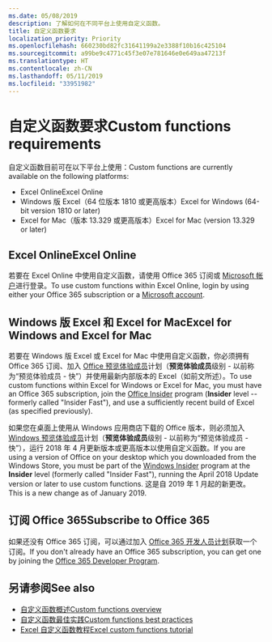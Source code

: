 ```yaml
---
ms.date: 05/08/2019
description: 了解如何在不同平台上使用自定义函数。
title: 自定义函数要求
localization_priority: Priority
ms.openlocfilehash: 660230bd82fc31641199a2e3388f10b16c425104
ms.sourcegitcommit: a99be9c4771c45f3e07e781646e0e649aa47213f
ms.translationtype: HT
ms.contentlocale: zh-CN
ms.lasthandoff: 05/11/2019
ms.locfileid: "33951982"
---
```

# <a name="custom-functions-requirements"></a><span data-ttu-id="261ad-103">自定义函数要求</span><span class="sxs-lookup"><span data-stu-id="261ad-103">Custom functions requirements</span></span>

<span data-ttu-id="261ad-104">自定义函数目前可在以下平台上使用：</span><span class="sxs-lookup"><span data-stu-id="261ad-104">Custom functions are currently available on the following platforms:</span></span>

- <span data-ttu-id="261ad-105">Excel Online</span><span class="sxs-lookup"><span data-stu-id="261ad-105">Excel Online</span></span>
- <span data-ttu-id="261ad-106">Windows 版 Excel（64 位版本 1810 或更高版本）</span><span class="sxs-lookup"><span data-stu-id="261ad-106">Excel for Windows (64-bit version 1810 or later)</span></span>
- <span data-ttu-id="261ad-107">Excel for Mac（版本 13.329 或更高版本）</span><span class="sxs-lookup"><span data-stu-id="261ad-107">Excel for Mac (version 13.329 or later)</span></span>

## <a name="excel-online"></a><span data-ttu-id="261ad-108">Excel Online</span><span class="sxs-lookup"><span data-stu-id="261ad-108">Excel Online</span></span>
<span data-ttu-id="261ad-109">若要在 Excel Online 中使用自定义函数，请使用 Office 365 订阅或 [Microsoft 帐户](https://account.microsoft.com/account)进行登录。</span><span class="sxs-lookup"><span data-stu-id="261ad-109">To use custom functions within Excel Online, login by using either your Office 365 subscription or a [Microsoft account](https://account.microsoft.com/account).</span></span>

## <a name="excel-on-windows-and-excel-for-mac"></a><span data-ttu-id="261ad-110">Windows 版 Excel 和 Excel for Mac</span><span class="sxs-lookup"><span data-stu-id="261ad-110">Excel for Windows and Excel for Mac</span></span>
<span data-ttu-id="261ad-111">若要在 Windows 版 Excel 或 Excel for Mac 中使用自定义函数，你必须拥有 Office 365 订阅、加入 [Office 预览体验成员](https://products.office.com/office-insider)计划（**预览体验成员**级别 - 以前称为“预览体验成员 - 快”）并使用最新内部版本的 Excel（如前文所述）。</span><span class="sxs-lookup"><span data-stu-id="261ad-111">To use custom functions within Excel for Windows or Excel for Mac, you must have an Office 365 subscription, join the [Office Insider](https://products.office.com/office-insider) program (**Insider** level -- formerly called "Insider Fast"), and use a sufficiently recent build of Excel (as specified previously).</span></span>

<span data-ttu-id="261ad-112">如果您在桌面上使用从 Windows 应用商店下载的 Office 版本，则必须加入 [Windows 预览体验成员](https://insider.windows.com/)计划（**预览体验成员**级别 - 以前称为“预览体验成员 - 快”），运行 2018 年 4 月更新版本或更高版本以使用自定义函数。</span><span class="sxs-lookup"><span data-stu-id="261ad-112">If you are using a version of Office on your desktop which you downloaded from the Windows Store, you must be part of the [Windows Insider](https://insider.windows.com/) program at the **Insider** level (formerly called "Insider Fast"), running the April 2018 Update version or later to use custom functions.</span></span> <span data-ttu-id="261ad-113">这是自 2019 年 1 月起的新更改。</span><span class="sxs-lookup"><span data-stu-id="261ad-113">This is a new change as of January 2019.</span></span>

## <a name="subscribe-to-office-365"></a><span data-ttu-id="261ad-114">订阅 Office 365</span><span class="sxs-lookup"><span data-stu-id="261ad-114">Subscribe to Office 365</span></span>
<span data-ttu-id="261ad-115">如果还没有 Office 365 订阅，可以通过加入 [Office 365 开发人员计划](https://developer.microsoft.com/zh-CN/office/dev-program)获取一个订阅。</span><span class="sxs-lookup"><span data-stu-id="261ad-115">If you don't already have an Office 365 subscription, you can get one by joining the [Office 365 Developer Program](https://developer.microsoft.com/zh-CN/office/dev-program).</span></span>

## <a name="see-also"></a><span data-ttu-id="261ad-116">另请参阅</span><span class="sxs-lookup"><span data-stu-id="261ad-116">See also</span></span>
* [<span data-ttu-id="261ad-117">自定义函数概述</span><span class="sxs-lookup"><span data-stu-id="261ad-117">Custom functions overview</span></span>](custom-functions-overview.md)
* [<span data-ttu-id="261ad-118">自定义函数最佳实践</span><span class="sxs-lookup"><span data-stu-id="261ad-118">Custom functions best practices</span></span>](custom-functions-best-practices.md)
* [<span data-ttu-id="261ad-119">Excel 自定义函数教程</span><span class="sxs-lookup"><span data-stu-id="261ad-119">Excel custom functions tutorial</span></span>](../tutorials/excel-tutorial-create-custom-functions.md)
